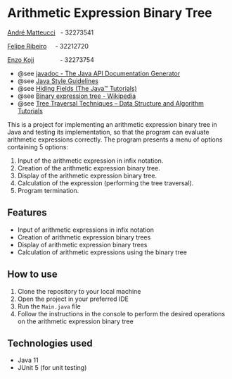 # Arithmetic Expression Binary Tree

[André Matteucci](https://github.com/hashaski)&nbsp; &nbsp;- 32273541

[Felipe Ribeiro](https://github.com/exh-Auster)&nbsp; &nbsp; &nbsp;- 32212720

[Enzo Koji](https://github.com/Koji22)&nbsp; &nbsp; &nbsp; &nbsp; &nbsp; &nbsp; &nbsp; &nbsp;- 32273754

 * @see <a href="https://docs.oracle.com/javase/7/docs/technotes/tools/windows/javadoc.html#see">javadoc - The Java API Documentation Generator</a>
 * @see <a href="https://www.cs.swarthmore.edu/~newhall/unixhelp/javacodestyle.html">Java Style Guidelines</a>
 * @see <a href="https://docs.oracle.com/javase/tutorial/java/IandI/hidevariables.html">Hiding Fields (The Java™ Tutorials)</a>
 * @see <a href="https://en.wikipedia.org/wiki/Binary_expression_tree">Binary expression tree - Wikipedia</a>
 * @see <a href="https://www.geeksforgeeks.org/tree-traversals-inorder-preorder-and-postorder/">Tree Traversal Techniques – Data Structure and Algorithm Tutorials</a>


This is a project for implementing an arithmetic expression binary tree in Java and testing its implementation, so that the program can evaluate arithmetic expressions correctly. The program presents a menu of options containing 5 options:

1. Input of the arithmetic expression in infix notation.
2. Creation of the arithmetic expression binary tree.
3. Display of the arithmetic expression binary tree.
4. Calculation of the expression (performing the tree traversal).
5. Program termination.

## Features

- Input of arithmetic expressions in infix notation
- Creation of arithmetic expression binary trees
- Display of arithmetic expression binary trees
- Calculation of arithmetic expressions using the binary tree

## How to use

1. Clone the repository to your local machine
2. Open the project in your preferred IDE
3. Run the `Main.java` file
4. Follow the instructions in the console to perform the desired operations on the arithmetic expression binary tree

## Technologies used

- Java 11
- JUnit 5 (for unit testing)
